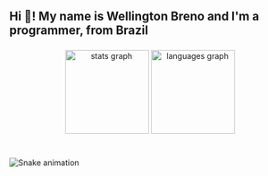 <h2 align="left">Hi 👋! My name is Wellington Breno and I'm a programmer, from Brazil</h2>

###

<div align="center">
  <img src="https://github-readme-stats.vercel.app/api?username=seu-usuario&show_icons=true&theme=yellow&hide_border=false" height="150" alt="stats graph"  />
  <img src="https://github-readme-stats.vercel.app/api/top-langs/?username=seu-usuario&layout=compact&theme=yellow&hide_border=false" height="150" alt="languages graph"  />
</div>

###

<br clear="both">

<img src="https://raw.githubusercontent.com/seu-usuario/seu-repositorio/output/snake-yellow.svg" alt="Snake animation" />





